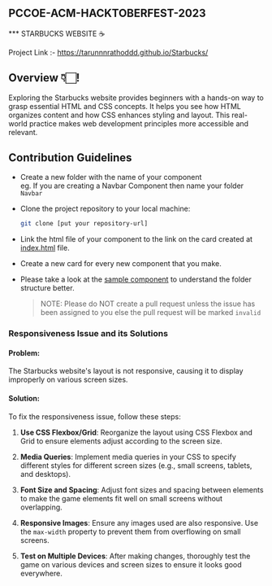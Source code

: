 ## PCCOE-ACM-HACKTOBERFEST-2023

*** STARBUCKS WEBSITE ☕️

Project Link :- https://tarunnnrathoddd.github.io/Starbucks/

## Overview 👇🏻!
Exploring the Starbucks website provides beginners with a hands-on way to grasp essential HTML and CSS concepts. It helps you see how HTML organizes content and how CSS enhances styling and layout. This real-world practice makes web development principles more accessible and relevant.

## Contribution Guidelines

- Create a new folder with the name of your component <br> eg. If you are creating a Navbar Component then name your folder `Navbar`
-  Clone the project repository to your local machine:
   ```bash
   git clone [put your repository-url]
- Link the html file of your component to the link on the card created at [index.html](https://github.com/PCCoE-Hacktoberfest-21/animated-components/blob/main/index.html) file.
- Create a new card for every new component that you make.

- Please take a look at the [sample component](https://github.com/PCCoE-Hacktoberfest-21/animated-components/tree/main/Sample) to understand the folder structure better.
  > NOTE: Please do NOT create a pull request unless the issue has been assigned to you else the pull request will be marked `invalid`

### Responsiveness Issue and its Solutions

#### Problem:
The Starbucks website's layout is not responsive, causing it to display improperly on various screen sizes.

#### Solution:
To fix the responsiveness issue, follow these steps:

1. **Use CSS Flexbox/Grid**: Reorganize the layout using CSS Flexbox and Grid to ensure elements adjust according to the screen size.

2. **Media Queries**: Implement media queries in your CSS to specify different styles for different screen sizes (e.g., small screens, tablets, and desktops).

3. **Font Size and Spacing**: Adjust font sizes and spacing between elements to make the game elements fit well on small screens without overlapping.

4. **Responsive Images**: Ensure any images used are also responsive. Use the `max-width` property to prevent them from overflowing on small screens.

5. **Test on Multiple Devices**: After making changes, thoroughly test the game on various devices and screen sizes to ensure it looks good everywhere.

